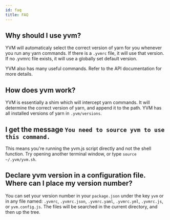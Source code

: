```yaml
---
id: faq
title: FAQ
---
```


## Why should I use yvm?
YVM will automaticaly select the correct version of yarn for you whenever you run any yarn commands. If there is a `.yvmrc` file, it will use that version. If no .yvmrc file exists, it will use a globally set default version. 

YVM also has many useful commands. Refer to the API documentation for more details.


## How does yvm work?
YVM is essentially a shim which will intercept yarn commands. It will determine the correct version of yarn, and append it to the path.
YVM has all installed versions of yarn in `.yvm/versions`.


## I get the message `You need to source yvm to use this command.`
This means you're running the yvm.js script directly and not the shell function.
Try opening another terminal window, or type `source ~/.yvm/yvm.sh`.


## Declare yvm version in a configuration file. Where can I place my version number?
You can set your version number in your `package.json` under the key `yvm` or in any file named: `.yvmrc`, `.yvmrc.json`, `.yvmrc.yaml`, `.yvmrc.yml`, `.yvmrc.js`, or `yvm.config.js`.
The files will be searched in the current directory, and then up the tree.
